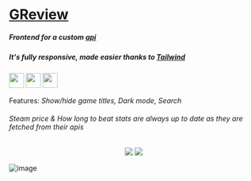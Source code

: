 # <a href="https://ihascats.github.io/game-review/" target="_blank" rel="noopener">GReview</a>

##### Frontend for a custom <a href="https://github.com/ihascats/api" target="_blank" rel="noopener">api</a>
##### It's fully responsive, made easier thanks to <a href="https://github.com/tailwindlabs/tailwindcss" target="_blank" rel="noopener">Tailwind</a>
<p>
  <img src="https://img.shields.io/badge/React.js-3C005A?style=for-the-badge&logo=react&logoColor=white" height=30>
  <img src="https://img.shields.io/badge/JavaScript-3C005A?style=for-the-badge&logo=javascript&logoColor=white" height=30>
  <img src="https://img.shields.io/badge/Tailwindcss-3C005A?style=for-the-badge&logo=typescript&logoColor=white" height=30>
</p>
Features: <i>Show/hide game titles, Dark mode, Search</i>  

###### Steam price & How long to beat stats are always up to date as they are fetched from their apis
<div align="center">
  <img src="https://user-images.githubusercontent.com/94207512/198849547-5a59b1d9-fe8f-4565-b79d-c75b122bfce5.png">
  <img src="https://user-images.githubusercontent.com/94207512/198849435-9ccc0d8d-0ce6-4bc7-b79b-292217c3b228.png">
</div>

![image](https://user-images.githubusercontent.com/94207512/198849776-dee4c766-7869-496c-a980-1fa83fb4df8f.png)
